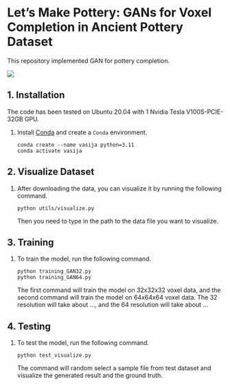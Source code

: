 # Let’s Make Pottery: GANs for Voxel Completion in Ancient Pottery Dataset

This repository implemented GAN for pottery completion.

![](https://fancy-icebreaker-99b.notion.site/image/https%3A%2F%2Fprod-files-secure.s3.us-west-2.amazonaws.com%2F69ca2e73-08a0-44d6-970a-605a1725db83%2Ff55c52d4-36be-44a5-a9ae-894ed0f7be9b%2FUntitled.png?table=block&id=c1b5527c-8c2e-48f2-a833-ce17bca2ad72&spaceId=69ca2e73-08a0-44d6-970a-605a1725db83&width=1420&userId=&cache=v2)

## 1. Installation

The code has been tested on Ubuntu 20.04 with 1 Nvidia Tesla V100S-PCIE-32GB GPU.

1. Install [Conda](https://www.anaconda.com/) and create a `Conda` environment.

   ```shell
   conda create --name vasija python=3.11
   conda activate vasija
   ```

## 2. Visualize Dataset

1. After downloading the data, you can visualize it by running the following command.

   ```shell
   python utils/visualize.py
   ```

   Then you need to type in the path to the data file you want to visualize.

## 3. Training

1. To train the model, run the following command.

   ```shell
   python training_GAN32.py
   python training_GAN64.py
   ```

   The first command will train the model on 32x32x32 voxel data, and the second command will train the model on 64x64x64 voxel data. The 32 resolution will take about ..., and the 64 resolution will take about ...

## 4. Testing

1. To test the model, run the following command.
   ```shell
   python test_visualize.py
   ```
   The command will random select a sample file from test dataset and visualize the generated result and the ground truth.
